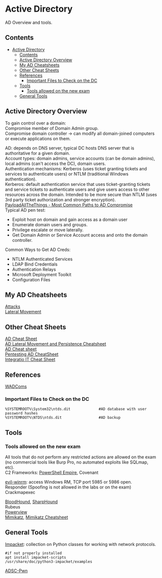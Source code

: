 # Active Directory  
AD Overview and tools.   
## Contents 
- [Active Directory](#active-directory)
  * [Contents](#contents)
  * [Active Directory Overview](#active-directory-overview)
  * [My AD Cheatsheets](#my-ad-cheatsheets)
  * [Other Cheat Sheets](#other-cheat-sheets)
  * [References](#references)
    + [Important Files to Check on the DC](#important-files-to-check-on-the-dc)
  * [Tools](#tools)
    + [Tools allowed on the new exam](#tools-allowed-on-the-new-exam)
  * [General Tools](#general-tools)
  
## Active Directory Overview 
To gain control over a domain:  
Compromise member of Domain Admin group.   
Compromise domain controller -> can modify all domain-joined computers or execute applications on them. 

AD: depends on DNS server, typical DC hosts DNS server that is authoritative for a given domain.    
Account types: domain admins, service accounts (can be domain admins), local admins (can't access the DC), domain users.     
Authentication mechanisms: Kerberos (uses ticket granting tickets and services to authenticate users) or NTLM (traditional Windows authentication).     
Kerberos: default authentication service that uses ticket-granting tickets and service tickets to authenticate users and give users access to other resources across the domain. Intended to be more secure than NTLM (uses 3rd party ticket authorization and stronger encryption).      
[PayloadAllTheThings - Most Common Paths to AD Compromise](https://github.com/swisskyrepo/PayloadsAllTheThings/blob/master/Methodology%20and%20Resources/Active%20Directory%20Attack.md#most-common-paths-to-ad-compromise)       
Typical AD pen test:
- Exploit host on domain and gain access  as a domain user 
- Enumerate domain users and groups.  
- Privilege escalate or move laterally. 
- Get Domain Admin or Service Account access and onto the domain controller.     

Common Ways to Get AD Creds:    
- NTLM Authenticated Services  
- LDAP Bind Credentials    
- Authentication Relays      
- Microsoft Deployment Toolkit   
- Configuration Files       

## My AD Cheatsheets
[Attacks](https://github.com/lw8192/Red-Team-Rising/blob/main/ActiveDirectory/Attacks.md)        
[Lateral Movement](https://github.com/lw8192/Red-Team-Rising/blob/main/ActiveDirectory/LateralMovement.md)   

 
## Other Cheat Sheets
[AD Cheat Sheet](https://github.com/S1ckB0y1337/Active-Directory-Exploitation-Cheat-Sheet)     
[AD Lateral Movement and Persistence Cheatsheet](https://bhanusnotes.blogspot.com/2020/12/ad-pentest-lateral-movement-persistance.html)  
[AD Cheat sheet](https://casvancooten.com/posts/2020/11/windows-active-directory-exploitation-cheat-sheet-and-command-reference/)   
[Pentesting AD CheatSheet](https://i.ibb.co/TKYNCNP/Pentest-ad.png)  
[Integratio IT Cheat Sheet](https://github.com/Integration-IT/Active-Directory-Exploitation-Cheat-Sheet)  

## References      
[WADComs](https://wadcoms.github.io/)    
    
### Important Files to Check on the DC
    %SYSTEMROOT%\System32\ntds.dit             #AD database with user password hashes   
    %SYSTEMROOT%\NTDS\ntds.dit                 #AD backup

## Tools  
### Tools allowed on the new exam 
All tools that do not perform any restricted actions are allowed on the exam (no commercial tools like Burp Pro, no automated exploits like SQLmap, etc).   
C2 Frameworks:
[PowerShell Empire](https://github.com/BC-SECURITY/Empire), Covenant    

[evil-winrm](https://github.com/nubix/evil-winrm): access Windows RM, TCP port 5985 or 5986 open.   
Responder (Spoofing is not allowed in the labs or on the exam)   
Crackmapexec  

[BloodHound](https://github.com/BloodHoundAD/BloodHound), [SharpHound](https://github.com/BloodHoundAD/SharpHound)    
Rubeus   
[Powerview](https://github.com/PowerShellMafia/PowerSploit/blob/master/Recon/PowerView.ps1 )   
[Mimikatz](https://github.com/gentilkiwi/mimikatz), [Mimikatz Cheatsheet](https://offsec.red/mimikatz-cheat-sheet/)      

## General Tools 

[Impacket](https://github.com/SecureAuthCorp/impacket): collection on Python classes for working with network protocols.       

    #if not properly installed 
    apt install impacket-scripts  
    /usr/share/doc/python3-impacket/examples  
    
[ADSC-Pwn](https://github.com/bats3c/ADCSPwn)   

 

